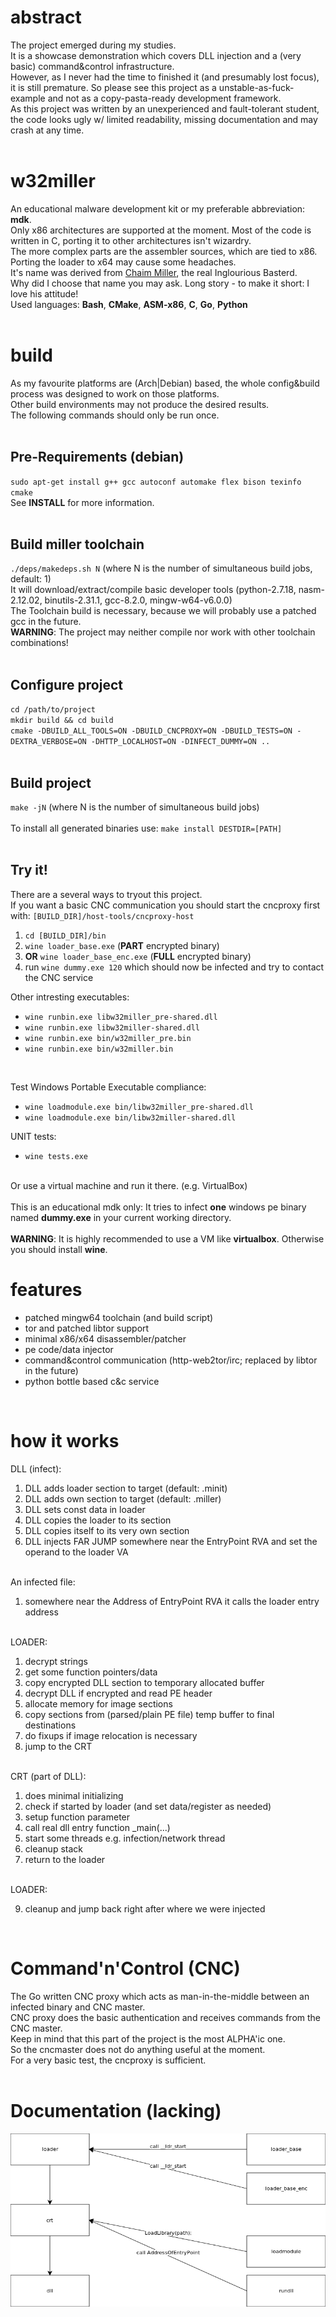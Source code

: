 abstract
========
The project emerged during my studies. <br />
It is a showcase demonstration which covers DLL injection and a (very basic) command&control infrastructure. <br />
However, as I never had the time to finished it (and presumably lost focus), it is still premature. So please see this project as a unstable-as-fuck-example and not as a copy-pasta-ready development framework. <br />
As this project was written by an unexperienced and fault-tolerant student, the code looks ugly w/ limited readability, missing documentation and may crash at any time. <br />
<br />

w32miller
========
An educational malware development kit or my preferable abbreviation: **mdk**. <br />
Only x86 architectures are supported at the moment. Most of the code is written in C, porting it to other architectures isn't wizardry. <br />
The more complex parts are the assembler sources, which are tied to x86. Porting the loader to x64 may cause some headaches. <br />
It's name was derived from [Chaim Miller](https://www.imdb.com/title/tt4591236/), the real Inglourious Basterd. <br />
Why did I choose that name you may ask. Long story - to make it short: I love his attitude! <br />
Used languages: <b>Bash</b>, <b>CMake</b>, <b>ASM-x86</b>, <b>C</b>, <b>Go</b>, <b>Python</b> <br />
<br />

build
========
As my favourite platforms are (Arch|Debian) based, the whole config&build process was designed to work on those platforms. <br />
Other build environments may not produce the desired results. <br />
The following commands should only be run once. <br /><br />
## Pre-Requirements (debian) <br />
`sudo apt-get install g++ gcc autoconf automake flex bison texinfo cmake` <br />
See <b>INSTALL</b> for more information. <br />
<br />
## Build miller toolchain <br />
`./deps/makedeps.sh N` (where N is the number of simultaneous build jobs, default: 1)<br />
It will download/extract/compile basic developer tools (python-2.7.18, nasm-2.12.02, binutils-2.31.1, gcc-8.2.0, mingw-w64-v6.0.0) <br />
The Toolchain build is necessary, because we will probably use a patched gcc in the future. <br />
<b>WARNING</b>: The project may neither compile nor work with other toolchain combinations! <br />
<br />
## Configure project <br />
`cd /path/to/project` <br />
`mkdir build && cd build` <br />
`cmake -DBUILD_ALL_TOOLS=ON -DBUILD_CNCPROXY=ON -DBUILD_TESTS=ON -DEXTRA_VERBOSE=ON -DHTTP_LOCALHOST=ON -DINFECT_DUMMY=ON ..`<br />
<br />
## Build project <br />
`make -jN` (where N is the number of simultaneous build jobs) <br />
<br />
To install all generated binaries use: `make install DESTDIR=[PATH]` <br />
<br />
## Try it! <br />
There are a several ways to tryout this project. <br />
If you want a basic CNC communication you should start the cncproxy first with: `[BUILD_DIR]/host-tools/cncproxy-host` <br />
 1. `cd [BUILD_DIR]/bin`
 2. `wine loader_base.exe` (<b>PART</b> encrypted binary) <br />
 3. <b>OR</b> `wine loader_base_enc.exe` (<b>FULL</b> encrypted binary) <br />
 4. run `wine dummy.exe 120` which should now be infected and try to contact the CNC service <br />

Other intresting executables: <br />
 * `wine runbin.exe libw32miller_pre-shared.dll` <br />
 * `wine runbin.exe libw32miller-shared.dll` <br />
 * `wine runbin.exe bin/w32miller_pre.bin` <br />
 * `wine runbin.exe bin/w32miller.bin` <br />
<br />

Test Windows Portable Executable compliance: <br />
 * `wine loadmodule.exe bin/libw32miller_pre-shared.dll` <br />
 * `wine loadmodule.exe bin/libw32miller-shared.dll` <br />

UNIT tests: <br />
 * `wine tests.exe` <br />
<br />
Or use a virtual machine and run it there. (e.g. VirtualBox) <br />
<br />
This is an educational mdk only: It tries to infect <b>one</b> windows pe binary named <b>dummy.exe</b> in your current working directory. <br />
<br />
<b>WARNING</b>: It is highly recommended to use a VM like <b>virtualbox</b>. Otherwise you should install <b>wine</b>. <br />

features
========
 - patched mingw64 toolchain (and build script) <br />
 - tor and patched libtor support <br />
 - minimal x86/x64 disassembler/patcher <br />
 - pe code/data injector <br />
 - command&control communication (http-web2tor/irc; replaced by libtor in the future) <br />
 - python bottle based c&c service <br />
<br />

how it works
========
DLL (infect): <br />

 1. DLL adds loader section to target (default: .minit) <br />
 2. DLL adds own section to target (default: .miller) <br />
 3. DLL sets const data in loader <br />
 4. DLL copies the loader to its section <br />
 5. DLL copies itself to its very own section <br />
 6. DLL injects FAR JUMP somewhere near the EntryPoint RVA and set the operand to the loader VA <br />

<br />
An infected file: <br />

 1. somewhere near the Address of EntryPoint RVA it calls the loader entry address <br />

<br />
LOADER: <br />

 1. decrypt strings <br />
 2. get some function pointers/data <br />
 3. copy encrypted DLL section to temporary allocated buffer <br />
 4. decrypt DLL if encrypted and read PE header <br />
 5. allocate memory for image sections <br />
 6. copy sections from (parsed/plain PE file) temp buffer to final destinations <br />
 7. do fixups if image relocation is necessary <br />
 8. jump to the CRT <br />

<br />
CRT (part of DLL): <br />

 1. does minimal initializing <br />
 2. check if started by loader (and set data/register as needed) <br />
 3. setup function parameter <br />
 4. call real dll entry function _main(...) <br />
 5. start some threads e.g. infection/network thread
 6. cleanup stack <br />
 7. return to the loader <br />

<br />
LOADER: <br />

 9. cleanup and jump back right after where we were injected <br />

<br />

Command'n'Control (<b>CNC</b>)
========
The Go written CNC proxy which acts as man-in-the-middle between an infected binary and CNC master. <br />
CNC proxy does the basic authentication and receives commands from the CNC master. <br />
Keep in mind that this part of the project is the most ALPHA'ic one. <br />
So the cncmaster does not do anything useful at the moment. <br />
For a very basic test, the cncproxy is sufficient. <br />
<br />

Documentation (lacking)
========
![Basic App Architecture](/doc/apps.png)
